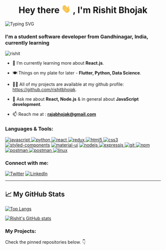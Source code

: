 <h1 align="center">
  Hey there
  <img src="https://raw.githubusercontent.com/ABSphreak/ABSphreak/master/gifs/Hi.gif" width="30px">
  , I'm Rishit Bhojak
</h1>

![Typing SVG](https://readme-typing-svg.herokuapp.com?font=Poppins-Bold&size=30&color=00a3ff&center=true&vCenter=true&width=900&height=110&lines=Software+Developer;From+Gandhinagar,+India;Web+Development+with+React)

<h3>I'm a student software developer from Gandhinagar, India, currently learning </h3>

<p align="left"> <img src="https://komarev.com/ghpvc/?username=rishitbhojak&label=Profile%20views&color=0e75b6&style=flat" alt="rishit" /> </p>

- 🌱 I’m currently learning more about <b>React.js</b>.

- 🍽 Things on my plate for later - <b>Flutter, Python, Data Science</b>.

- 👨‍💻 All of my projects are available at my github profile: https://github.com/rishitbhojak.

- 💬 Ask me about <b>React, Node.js</b> & in general about <b>JavaScript development</b>.

- 📫 Reach me at : **rajabhojak@gmail.com**

<h3 align="left">Languages & Tools:</h3>

<p align="left">

<a href="https://developer.mozilla.org/en-US/docs/Web/JavaScript" target="_blank"> 
<img src="https://img.shields.io/badge/JavaScript-F7DF1E?style=for-the-badge&logo=javascript&logoColor=black" alt="javascript" /> </a> 
<a href="https://www.python.org" target="_blank"> <img src="https://img.shields.io/badge/Python-14354C?style=for-the-badge&logo=python&logoColor=white" alt="python" /> </a>
<a href="https://reactjs.org/" target="_blank"> <img src="https://img.shields.io/badge/React-20232A?style=for-the-badge&logo=react&logoColor=61DAFB" alt="react" /> </a>
<a href="https://redux.js.org" target="_blank"> <img src="https://img.shields.io/badge/Redux-593D88?style=for-the-badge&logo=redux&logoColor=white" alt="redux" /> </a>
<a href="https://www.w3.org/html/" target="_blank"> <img src="https://img.shields.io/badge/HTML5-E34F26?style=for-the-badge&logo=html5&logoColor=white" alt="html5" /> </a>
<a href="https://www.w3schools.com/css/" target="_blank"> <img src="https://img.shields.io/badge/CSS3-1572B6?style=for-the-badge&logo=css3&logoColor=white" alt="css3" /> </a>
<a href="https://www.styled-components.com" target="_blank"> <img src="https://img.shields.io/badge/styled--components-DB7093?style=for-the-badge&logo=styled-components&logoColor=white" alt="styled-components" /></a>
<a href="https://material-ui.org/" target="_blank"> <img src="https://img.shields.io/badge/Material--UI-0081CB?style=for-the-badge&logo=material-ui&logoColor=white" alt="material-ui" /></a>
<a href="https://nodejs.org" target="_blank"> <img src="https://img.shields.io/badge/Node.js-43853D?style=for-the-badge&logo=node.js&logoColor=white" alt="nodejs" /> </a>
<a href="https://www.expressjs.com" target="_blank"> <img src="https://img.shields.io/badge/Express.js-000000?style=for-the-badge&logo=express&logoColor=white" alt="expressjs" /> </a>
<a href="https://git-scm.com/" target="_blank"> <img src="https://img.shields.io/badge/Git-F05032?style=for-the-badge&logo=git&logoColor=white" alt="git" /> </a>
<a href="https://npmjs.com/" target="_blank"> <img src="https://img.shields.io/badge/npm-CB3837?style=for-the-badge&logo=npm&logoColor=white" alt="npm" /> </a>
<a href="https://postman.com" target="_blank"> <img src="https://img.shields.io/badge/postman-E95723?style=for-the-badge&logo=postman&logoColor=white" alt="postman" /> </a>
<a href="https://code.visualstudio.com" target="_blank"> <img src="https://img.shields.io/badge/VS_Code-0078D4?style=for-the-badge&logo=visual%20studio%20code&logoColor=white" alt="postman" /> </a>
<a href="https://www.linux.org/" target="_blank"> <img src="https://img.shields.io/badge/linux-E79A00?style=for-the-badge&logo=linux&logoColor=black" alt="linux" /> </a>

</p>

<h3>Connect with me:</h3>
 <a href="https://twitter.com/BhojakRishit" target="_blank"><img alt="Twitter" src="https://img.shields.io/badge/twitter-%231DA1F2.svg?&style=for-the-badge&logo=twitter&logoColor=white" /></a> <a href="https://www.linkedin.com/in/rishitbhojak" target="_blank"><img alt="LinkedIn" src="https://img.shields.io/badge/linkedin-%230077B5.svg?&style=for-the-badge&logo=linkedin&logoColor=white" /></a> 
</p>

---

## &#x1f4c8; My GitHub Stats

[![Top Langs](https://github-readme-stats.vercel.app/api/top-langs/?username=rishitbhojak&theme=radical)](https://github.com/anuraghazra/github-readme-stats)

[![Rishit's GitHub stats](https://github-readme-stats.vercel.app/api?username=rishitbhojak&theme=radical)](https://github.com/anuraghazra/github-readme-stats)


<h3>My Projects:</h3>
<p>
Check the pinned repositories below. 👇
</p>
